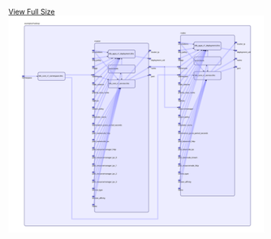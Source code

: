 [View Full Size](https://raw.githubusercontent.com/mingfang/terraform-k8s-modules/master/examples/hadoop/diagram.svg?sanitize=true)<img src="diagram.svg"/>
